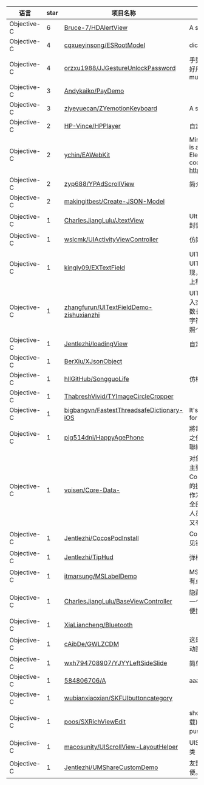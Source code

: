 语言|star|项目名称|描述
---|---|---|---
Objective-C|6|[Bruce-7/HDAlertView](https://github.com/Bruce-7/HDAlertView)|A similar system UIAlertView
Objective-C|4|[cqxueyinsong/ESRootModel](https://github.com/cqxueyinsong/ESRootModel)|dic <==> Model
Objective-C|4|[orzxu1988/JJGestureUnlockPassword](https://github.com/orzxu1988/JJGestureUnlockPassword)|手势解锁 代码随便写的, 自由修改  好用就给个star . Thank you very much
Objective-C|3|[Andykaiko/PayDemo](https://github.com/Andykaiko/PayDemo)| 
Objective-C|3|[ziyeyuecan/ZYemotionKeyboard](https://github.com/ziyeyuecan/ZYemotionKeyboard)|A simple emotion keyboard.
Objective-C|2|[HP-Vince/HPPlayer](https://github.com/HP-Vince/HPPlayer)|自定义视频播放器
Objective-C|2|[ychin/EAWebKit](https://github.com/ychin/EAWebKit)|Mirror of EAWebKit. EAWebKit is a fork of WebKit by Electronic Arts, and the source code is located at http://gpl.ea.com/eawebkit.html
Objective-C|2|[zyp688/YPAdScrollView](https://github.com/zyp688/YPAdScrollView)|简介快速实例化轮播图
Objective-C|2|[makingitbest/Create-JSON-Model](https://github.com/makingitbest/Create-JSON-Model)| 
Objective-C|1|[CharlesJiangLulu/JtextView](https://github.com/CharlesJiangLulu/JtextView)|UItextView 的placeHodler属性封装
Objective-C|1|[wslcmk/UIActivityViewController](https://github.com/wslcmk/UIActivityViewController)|仿简书分享--系统原生分享
Objective-C|1|[kingly09/EXTextField](https://github.com/kingly09/EXTextField)|UITextField+Extension 是 UITextField扩展 使用runtime实现，完美支持第三方键盘，实现上移效果 
Objective-C|1|[zhangfurun/UITextFieldDemo-zishuxianzhi](https://github.com/zhangfurun/UITextFieldDemo-zishuxianzhi)|UITextField限制字数,并且禁止输入空格和特殊字符emoji,自定义字数长度,包括中文的计算(可以按照字符,即1个中文2个字符,也可以按照个数计算)
Objective-C|1|[Jentlezhi/loadingView](https://github.com/Jentlezhi/loadingView)|自定义加载动画。
Objective-C|1|[BerXiu/XJsonObject](https://github.com/BerXiu/XJsonObject)| 
Objective-C|1|[hllGitHub/SongguoLife](https://github.com/hllGitHub/SongguoLife)|仿松果生活app，用OC编写的
Objective-C|1|[ThabreshVivid/TYImageCircleCropper](https://github.com/ThabreshVivid/TYImageCircleCropper)| 
Objective-C|1|[bigbangvn/FastestThreadsafeDictionary-iOS](https://github.com/bigbangvn/FastestThreadsafeDictionary-iOS)|It's my Threadsafe dictionary for iOS use Atomic operation
Objective-C|1|[pig514dni/HappyAgePhone](https://github.com/pig514dni/HappyAgePhone)|將電話簿巨大化，提供有老花眼之使用者，方便找尋電話簿內的聯絡人
Objective-C|1|[voisen/Core-Data-](https://github.com/voisen/Core-Data-)|对象存储,数据的增删改查--这里主要是讲如何使用系统自带的 CoreData 类对数据持久化到本地的操作,对于初学者十分适合使用,作为作者的我,将所有必要的注释全部写的清楚明了,使得 ios 开发人员在参考此文档时既有 demo 又有解释,实现快速上手.
Objective-C|1|[Jentlezhi/CocosPodInstall](https://github.com/Jentlezhi/CocosPodInstall)|CocoasPod的安装、使用以及常见错误处理
Objective-C|1|[Jentlezhi/TipHud](https://github.com/Jentlezhi/TipHud)|弹框提示，动画效果。
Objective-C|1|[itmarsung/MSLabelDemo](https://github.com/itmarsung/MSLabelDemo)|MSLabel 封装的Label，觉得还是有点小用
Objective-C|1|[CharlesJiangLulu/BaseViewController](https://github.com/CharlesJiangLulu/BaseViewController)|隐藏原有navgationbar，自定义一个导航条，定义各种控件，方便控制
Objective-C|1|[XiaLiancheng/Bluetooth](https://github.com/XiaLiancheng/Bluetooth)| 
Objective-C|1|[cAibDe/GWLZCDM](https://github.com/cAibDe/GWLZCDM)|这是一个类似格瓦拉电影的转场动画
Objective-C|1|[wxh794708907/YJYYLeftSideSlide](https://github.com/wxh794708907/YJYYLeftSideSlide)|简单代码实现侧滑
Objective-C|1|[584806706/A](https://github.com/584806706/A)|aaaah
Objective-C|1|[wubianxiaoxian/SKFUIbuttoncategory](https://github.com/wubianxiaoxian/SKFUIbuttoncategory)| 
Objective-C|1|[poos/SXRichViewEdit](https://github.com/poos/SXRichViewEdit)|show richView(通过Html代码加载) and edit (编辑富文本) and push (生成Html)
Objective-C|1|[macosunity/UIScrollView-LayoutHelper](https://github.com/macosunity/UIScrollView-LayoutHelper)|UIScrollView横向和纵向布局工具类
Objective-C|1|[Jentlezhi/UMShareCustomDemo](https://github.com/Jentlezhi/UMShareCustomDemo)|友盟分享自定义样式，使用方便。
